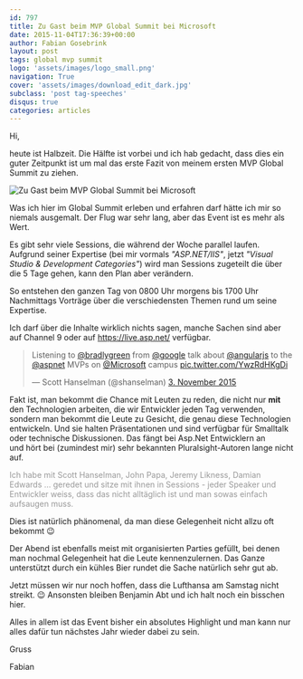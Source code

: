 ```yaml
---
id: 797
title: Zu Gast beim MVP Global Summit bei Microsoft
date: 2015-11-04T17:36:39+00:00
author: Fabian Gosebrink
layout: post
tags: global mvp summit 
logo: 'assets/images/logo_small.png'
navigation: True
cover: 'assets/images/download_edit_dark.jpg'
subclass: 'post tag-speeches'
disqus: true
categories: articles
---
```


Hi,

heute ist Halbzeit. Die Hälfte ist vorbei und ich hab gedacht, dass dies ein guter Zeitpunkt ist um mal das erste Fazit von meinem ersten MVP Global Summit zu ziehen.

![Zu Gast beim MVP Global Summit bei Microsoft]({{site.baseurl}}assets/articles/2015-11-04/44b49704-639f-454c-ae9d-9db90bab1512.jpg)

Was ich hier im Global Summit erleben und erfahren darf hätte ich mir so niemals ausgemalt. Der Flug war sehr lang, aber das Event ist es mehr als Wert.

Es gibt sehr viele Sessions, die während der Woche parallel laufen. Aufgrund seiner Expertise (bei mir vormals _"ASP.NET/IIS"_, jetzt _"Visual Studio & Development Categories"_) wird man Sessions zugeteilt die über die 5 Tage gehen, kann den Plan aber verändern.

So entstehen den ganzen Tag von 0800 Uhr morgens bis 1700 Uhr Nachmittags Vorträge über die verschiedensten Themen rund um seine Expertise.

Ich darf über die Inhalte wirklich nichts sagen, manche Sachen sind aber auf Channel 9 oder auf https://live.asp.net/ verfügbar.

<blockquote class="twitter-tweet" lang="de">
  <p dir="ltr" lang="en">
    Listening to <a href="https://twitter.com/bradlygreen">@bradlygreen</a> from <a href="https://twitter.com/google">@google</a> talk about <a href="https://twitter.com/angularjs">@angularjs</a> to the <a href="https://twitter.com/aspnet">@aspnet</a> MVPs on <a href="https://twitter.com/Microsoft">@Microsoft</a> campus <a href="https://t.co/YwzRdHKgDi">pic.twitter.com/YwzRdHKgDi</a>
  </p>
  
  <p>
    — Scott Hanselman (@shanselman) <a href="https://twitter.com/shanselman/status/661659280995520513">3. November 2015</a>
  </p>
</blockquote>


  
Fakt ist, man bekommt die Chance mit Leuten zu reden, die nicht nur **mit** den Technologien arbeiten, die wir Entwickler jeden Tag verwenden, sondern man bekommt die Leute zu Gesicht, die genau diese Technologien entwickeln. Und sie halten Präsentationen und sind verfügbar für Smalltalk oder technische Diskussionen. Das fängt bei Asp.Net Entwicklern an und hört bei (zumindest mir) sehr bekannten Pluralsight-Autoren lange nicht auf.

<span style="color: #999999;">Ich habe mit Scott Hanselman, John Papa, Jeremy Likness, Damian Edwards ... geredet und sitze mit ihnen in Sessions - jeder Speaker und Entwickler weiss, dass das nicht alltäglich ist und man sowas einfach aufsaugen muss.</span>

Dies ist natürlich phänomenal, da man diese Gelegenheit nicht allzu oft bekommt 😉

Der Abend ist ebenfalls meist mit organisierten Parties gefüllt, bei denen man nochmal Gelegenheit hat die Leute kennenzulernen. Das Ganze unterstützt durch ein kühles Bier rundet die Sache natürlich sehr gut ab.

Jetzt müssen wir nur noch hoffen, dass die Lufthansa am Samstag nicht streikt. 😉 Ansonsten bleiben Benjamin Abt und ich halt noch ein bisschen hier.

Alles in allem ist das Event bisher ein absolutes Highlight und man kann nur alles dafür tun nächstes Jahr wieder dabei zu sein.

Gruss

Fabian
